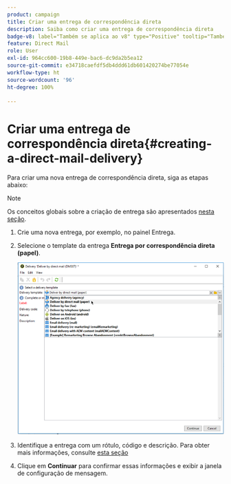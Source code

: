 ```yaml
---
product: campaign
title: Criar uma entrega de correspondência direta
description: Saiba como criar uma entrega de correspondência direta
badge-v8: label="Também se aplica ao v8" type="Positive" tooltip="Também se aplica ao Campaign v8"
feature: Direct Mail
role: User
exl-id: 964cc600-19b8-449e-bac6-dc9da2b5ea12
source-git-commit: e34718caefdf5db4ddd61db601420274be77054e
workflow-type: ht
source-wordcount: '96'
ht-degree: 100%

---
```


# Criar uma entrega de correspondência direta{#creating-a-direct-mail-delivery}

Para criar uma nova entrega de correspondência direta, siga as etapas abaixo:

>[!NOTE]
>
>Os conceitos globais sobre a criação de entrega são apresentados [nesta seção](steps-about-delivery-creation-steps.md).

1. Crie uma nova entrega, por exemplo, no painel Entrega.
1. Selecione o template da entrega **Entrega por correspondência direta (papel)**.

   ![](assets/direct_mail.png)

1. Identifique a entrega com um rótulo, código e descrição. Para obter mais informações, consulte [esta seção](steps-create-and-identify-the-delivery.md#identifying-the-delivery)
1. Clique em **Continuar** para confirmar essas informações e exibir a janela de configuração de mensagem.
